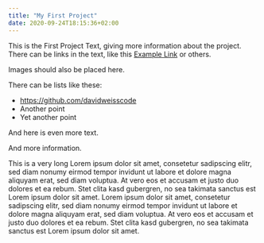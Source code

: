 ```yaml
---
title: "My First Project"
date: 2020-09-24T18:15:36+02:00
---
```


This is the First Project Text, giving more information about the project. There can be links in the text, like this [Example Link](https://github.com/davidweisscode) or others.

Images should also be placed here.

There can be lists like these:

* https://github.com/davidweisscode
* Another point
* Yet another point

And here is even more text.

And more information.

This is a very long Lorem ipsum dolor sit amet, consetetur sadipscing elitr, sed diam nonumy eirmod tempor invidunt ut labore et dolore magna aliquyam erat, sed diam voluptua. At vero eos et accusam et justo duo dolores et ea rebum. Stet clita kasd gubergren, no sea takimata sanctus est Lorem ipsum dolor sit amet. Lorem ipsum dolor sit amet, consetetur sadipscing elitr, sed diam nonumy eirmod tempor invidunt ut labore et dolore magna aliquyam erat, sed diam voluptua. At vero eos et accusam et justo duo dolores et ea rebum. Stet clita kasd gubergren, no sea takimata sanctus est Lorem ipsum dolor sit amet.
